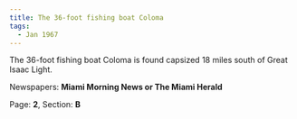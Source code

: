 ```yaml
---  
title: The 36-foot fishing boat Coloma  
tags:  
  - Jan 1967  
---  
```

  
The 36-foot fishing boat Coloma is found capsized 18 miles south of Great Isaac Light.  
  
Newspapers: **Miami Morning News or The Miami Herald**  
  
Page: **2**, Section: **B** 
